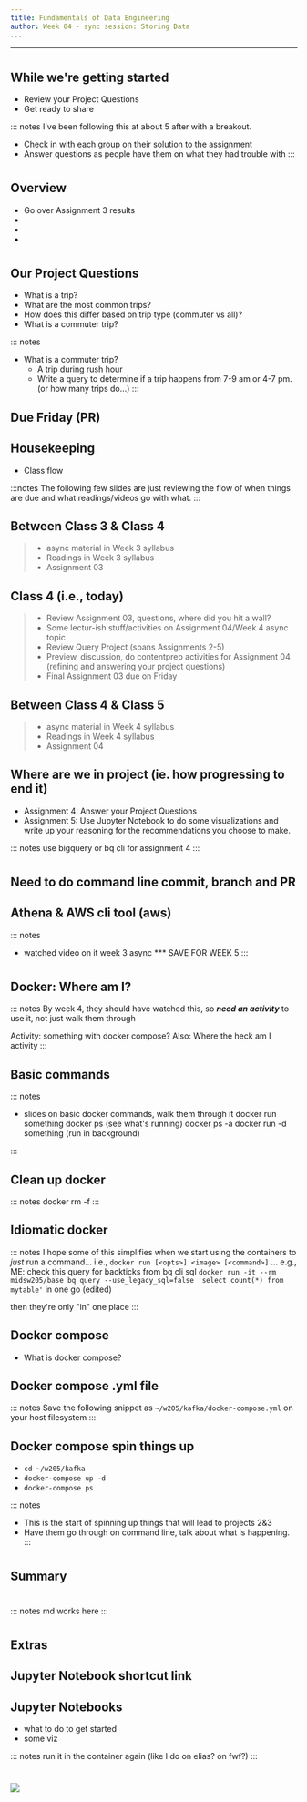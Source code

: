 ```yaml
---
title: Fundamentals of Data Engineering
author: Week 04 - sync session: Storing Data
...
```


---


#
## While we're getting started

- Review your Project Questions 
- Get ready to share

::: notes
I've been following this at about 5 after with a breakout.
- Check in with each group on their solution to the assignment
- Answer questions as people have them on what they had trouble with
:::

#
## Overview
- Go over Assignment 3 results
- 
-
-


# 

## Our Project Questions
- What is a trip?
- What are the most common trips?
- How does this differ based on trip type (commuter vs all)?
- What is a commuter trip?

::: notes
- What is a commuter trip?
  * A trip during rush hour
  * Write a query to determine if a trip happens from 7-9 am or 4-7 pm. (or how many trips do...)
:::


## Due Friday (PR)




## Housekeeping

- Class flow

:::notes
The following few slides are just reviewing the flow of when things are due and what readings/videos go with what.
:::

## Between Class 3 & Class 4

> - async material in Week 3 syllabus
> - Readings in Week 3 syllabus
> - Assignment 03


## Class 4 (i.e., today)

> - Review Assignment 03, questions, where did you hit a wall?
> - Some lectur-ish stuff/activities on Assignment 04/Week 4 async topic
> - Review Query Project (spans Assignments 2-5)
> - Preview, discussion, do contentprep activities for Assignment 04 (refining and answering your project questions)
> - Final Assignment 03 due on Friday

## Between Class 4 & Class 5

> - async material in Week 4 syllabus
> - Readings in Week 4 syllabus
> - Assignment 04

## Where are we in project (ie. how progressing to end it)

- Assignment 4: Answer your Project Questions
- Assignment 5: Use Jupyter Notebook to do some visualizations and write up your reasoning for the recommendations you choose to make.

::: notes
use bigquery or bq cli for assignment 4
:::


# 

## Need to do command line commit, branch and PR 

## Athena & AWS cli tool (aws)

::: notes
- watched video on it week 3 async
*** SAVE FOR WEEK 5
:::




#
## Docker: Where am I?

::: notes
By week 4, they should have watched this, so ***need an activity*** to use it, not just walk them through

Activity: something with docker compose?
Also: Where the heck am I activity
:::


## Basic commands

::: notes
- slides on basic docker commands, walk them through it
docker run something
docker ps (see what's running)
docker ps -a
docker run -d something (run in background)

:::

## Clean up docker 
::: notes
docker rm -f <name-of-container>
:::


## Idiomatic docker


::: notes
I hope some of this simplifies when we start using the containers to _just_ run a command... i.e.,
`docker run [<opts>] <image> [<command>]`
... e.g., 
ME: check this query for backticks from bq cli sql
`docker run -it --rm midsw205/base bq query --use_legacy_sql=false 'select count(*) from mytable'`
in one go (edited)

then they're only "in" one place
:::


## Docker compose

- What is docker compose?

## Docker compose .yml file


::: notes
Save the following snippet as `~/w205/kafka/docker-compose.yml` on your host
filesystem
:::

## Docker compose spin things up

- `cd ~/w205/kafka`
- `docker-compose up -d`
- `docker-compose ps`

::: notes
- This is the start of spinning up things that will lead to projects 2&3
- Have them go through on command line, talk about what is happening.
:::

#
## Summary

#

## 


::: notes
md works here
:::

# 

## Extras

## Jupyter Notebook shortcut link
## Jupyter Notebooks

- what to do to get started
- some viz 

::: notes
run it in the container again (like I do on elias? on fwf?)
:::


#

<img class="logo" src="images/berkeley-school-of-information-logo.png"/>

